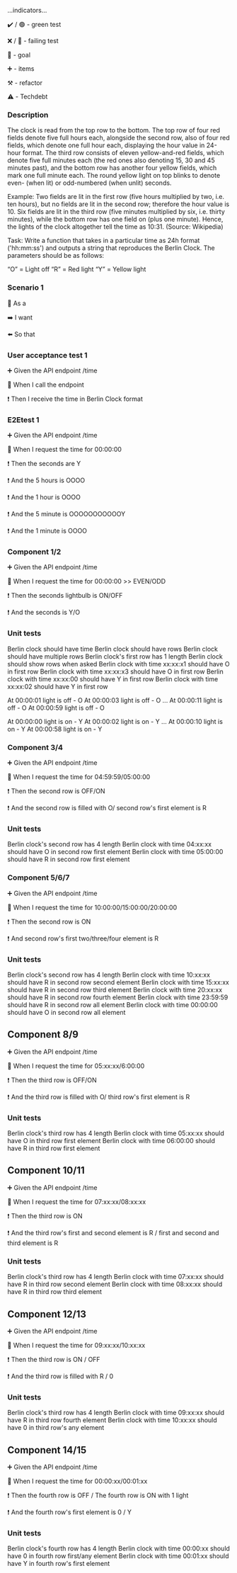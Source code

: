 ...indicators...

:heavy_check_mark: / :green_circle:  - green test

:x: / :red_circle: - failing test

:dart: - goal

:heavy_plus_sign: - items

:hammer_and_pick: - refactor

:warning: - Techdebt

### Description

The clock is read from the top row to the bottom. 
The top row of four red fields denote five full hours each, 
alongside the second row, also of four red fields, which denote one full hour each, displaying the hour value in 24-hour format. 
The third row consists of eleven yellow-and-red fields, which denote five full minutes each (the red ones also denoting 15, 30 and 45 minutes past), 
and the bottom row has another four yellow fields, which mark one full minute each. 
The round yellow light on top blinks to denote even- (when lit) or odd-numbered (when unlit) seconds.

Example: Two fields are lit in the first row (five hours multiplied by two, i.e. ten hours), but no fields are lit in the second row; therefore the hour value is 10.
Six fields are lit in the third row (five minutes multiplied by six, i.e. thirty minutes), while the bottom row has one field on (plus one minute). Hence, the lights of the clock altogether tell the time as 10:31. (Source: Wikipedia)

Task: Write a function that takes in a particular time as 24h format ('hh:mm:ss') and outputs a string that reproduces the Berlin Clock. The parameters should be as follows:

“O” = Light off
“R” = Red light
“Y” = Yellow light



### Scenario 1

:radio_button: As a

:arrow_right: I want

:arrow_left:  So that

### User acceptance test 1

:heavy_plus_sign: Given the API endpoint /time

:construction: When I call the endpoint

:heavy_exclamation_mark: Then I receive the time in Berlin Clock format


### E2Etest 1

:heavy_plus_sign: Given the API endpoint /time

:construction: When I request the time for 00:00:00

:heavy_exclamation_mark: Then the seconds are Y

:heavy_exclamation_mark: And the 5 hours is OOOO

:heavy_exclamation_mark: And the 1 hour is OOOO

:heavy_exclamation_mark: And the 5 minute is OOOOOOOOOOOY

:heavy_exclamation_mark: And the 1 minute is OOOO


### Component 1/2

:heavy_plus_sign: Given the API endpoint /time

:construction: When I request the time for 00:00:00 >> EVEN/ODD

:heavy_exclamation_mark: Then the seconds lightbulb is ON/OFF

:heavy_exclamation_mark: And the seconds is Y/O


### Unit tests

Berlin clock should have time
Berlin clock should have rows
Berlin clock should have multiple rows
Berlin clock's first row has 1 length
Berlin clock should show rows when asked
Berlin clock with time xx:xx:x1 should have O in first row
Berlin clock with time xx:xx:x3 should have O in first row
Berlin clock with time xx:xx:00 should have Y in first row
Berlin clock with time xx:xx:02 should have Y in first row

At 00:00:01 light is off - O
At 00:00:03 light is off - O
...
At 00:00:11 light is off - O
At 00:00:59 light is off - O

At 00:00:00 light is on - Y
At 00:00:02 light is on - Y
...
At 00:00:10 light is on - Y
At 00:00:58 light is on - Y


### Component 3/4

:heavy_plus_sign: Given the API endpoint /time

:construction: When I request the time for 04:59:59/05:00:00

:heavy_exclamation_mark: Then the second row is OFF/ON

:heavy_exclamation_mark: And the second row is filled with O/ second row's first element is R

### Unit tests


Berlin clock's second row has 4 length
Berlin clock with time 04:xx:xx should have O in second row first element
Berlin clock with time 05:00:00 should have R in second row first element

### Component 5/6/7

:heavy_plus_sign: Given the API endpoint /time

:construction: When I request the time for 10:00:00/15:00:00/20:00:00

:heavy_exclamation_mark: Then the second row is ON

:heavy_exclamation_mark: And second row's first two/three/four element is R


### Unit tests


Berlin clock's second row has 4 length
Berlin clock with time 10:xx:xx should have R in second row second element
Berlin clock with time 15:xx:xx should have R in second row third element
Berlin clock with time 20:xx:xx should have R in second row fourth element
Berlin clock with time 23:59:59 should have R in second row all element
Berlin clock with time 00:00:00 should have O in second row all element


## Component 8/9

:heavy_plus_sign: Given the API endpoint /time

:construction: When I request the time for 05:xx:xx/6:00:00

:heavy_exclamation_mark: Then the third row is OFF/ON

:heavy_exclamation_mark: And the third row is filled with O/ third row's first element is R

### Unit tests


Berlin clock's third row has 4 length
Berlin clock with time 05:xx:xx should have O in third row first element
Berlin clock with time 06:00:00 should have R in third row first element


## Component 10/11

:heavy_plus_sign: Given the API endpoint /time

:construction: When I request the time for 07:xx:xx/08:xx:xx

:heavy_exclamation_mark: Then the third row is ON

:heavy_exclamation_mark: And the third row's first and second element is R / first and second and third element is R

### Unit tests


Berlin clock's third row has 4 length
Berlin clock with time 07:xx:xx should have R in third row second element
Berlin clock with time 08:xx:xx should have R in third row third element

## Component 12/13

:heavy_plus_sign: Given the API endpoint /time

:construction: When I request the time for 09:xx:xx/10:xx:xx

:heavy_exclamation_mark: Then the third row is ON / OFF

:heavy_exclamation_mark: And the third row is filled with R / 0

### Unit tests


Berlin clock's third row has 4 length
Berlin clock with time 09:xx:xx should have R in third row fourth element
Berlin clock with time 10:xx:xx should have 0 in third row's any element


## Component 14/15

:heavy_plus_sign: Given the API endpoint /time

:construction: When I request the time for 00:00:xx/00:01:xx

:heavy_exclamation_mark: Then the fourth row is OFF / The fourth row is ON with 1 light

:heavy_exclamation_mark: And the fourth row's first element is 0 / Y


### Unit tests


Berlin clock's fourth row has 4 length
Berlin clock with time 00:00:xx should have 0 in fourth row first/any element
Berlin clock with time 00:01:xx should have Y in fourth row's first element



